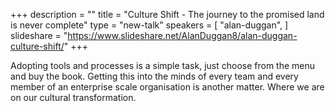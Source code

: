 +++
description = ""
title = "Culture Shift - The journey to the promised land is never complete"
type = "new-talk"
speakers = [
        "alan-duggan",
]
slideshare = "https://www.slideshare.net/AlanDuggan8/alan-duggan-culture-shift/"
+++
<p>Adopting tools and processes is a simple task, just choose from the menu and buy the book. Getting this into the minds of every team and every member of an enterprise scale organisation is another matter.
Where we are on our cultural transformation.</p>